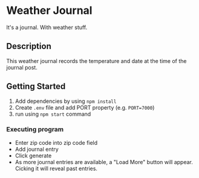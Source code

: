 # Weather Journal

It's a journal. With weather stuff.

## Description

This weather journal records the temperature and date at the time of the journal post.

## Getting Started
1. Add dependencies by using `npm install`
2. Create `.env` file  and add PORT property (e.g. `PORT=7000`)
3. run using `npm start` command

### Executing program

* Enter zip code into zip code field
* Add journal entry
* Click generate
* As more journal entries are available, a "Load More" button will appear. Cicking it will reveal past entries.